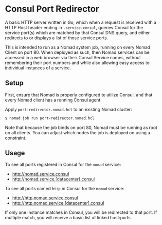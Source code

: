 # Consul Port Redirector

A basic HTTP server written in Go, which when a request is received with a
HTTP Host header ending in `.service.consul`, queries Consul for the service
port(s) which are matched by that Consul DNS query, and either redirects to
or displays a list of those service ports.

This is intended to run as a Nomad system job, running on every Nomad Client
on port 80. When deployed as such, then Nomad services can be accessed in
a web browser via their Consul Service names, without remembering their
port numbers and while also allowing easy access to individual instances of
a service.

## Setup

First, ensure that Nomad is properly configured to utilize Consul,
and that every Nomad client has a running Consul agent.

Apply `port-redirector.nomad.hcl` to an existing Nomad cluster:
```bash
$ nomad job run port-redirector.nomad.hcl
```

Note that because the job binds on port 80, Nomad must be running
as root on all clients. You can adjust which nodes the job is
deployed on using a constraint.

## Usage

To see all ports registered in Consul for the `nomad` service:

* http://nomad.service.consul
* http://nomad.service.[datacenter].consul


To see all ports named `http` in Consul for the `nomad` service:

* http://http.nomad.service.consul
* http://http.nomad.service.[datacenter].consul

If only one instance matches in Consul, you will be redirected to that port.
If multiple match, you will receive a basic list of linked host:ports.

